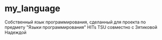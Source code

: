 # my_language
Собственный язык программирования, сделанный для проекта по предмету "Языки программирования" HITs TSU совместно с Зятиковой Надеждой
